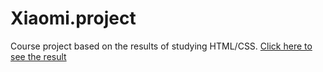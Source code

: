 # Xiaomi.project
Course project based on the results of studying HTML/CSS. 
<a href="https://uliprnvch.github.io/Xiaomi.project/">Click here to see the result</a>
